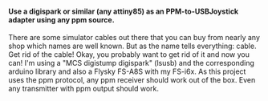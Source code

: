 #### Use a digispark or similar (any attiny85) as an PPM-to-USBJoystick adapter using any ppm source.

There are some simulator cables out there that you can buy from nearly any shop which names 
are well known. But as the name tells everything: cable. 
Get rid of the cable! Okay, you probably want to get rid of it and now you can! 
I'm using a "MCS digistump digispark" (lsusb) and the corresponding arduino library and also
a Flysky FS-A8S with my FS-i6x. As this project uses the ppm protocol, any ppm receiver should 
work out of the box. Even any transmitter with ppm output should work.
